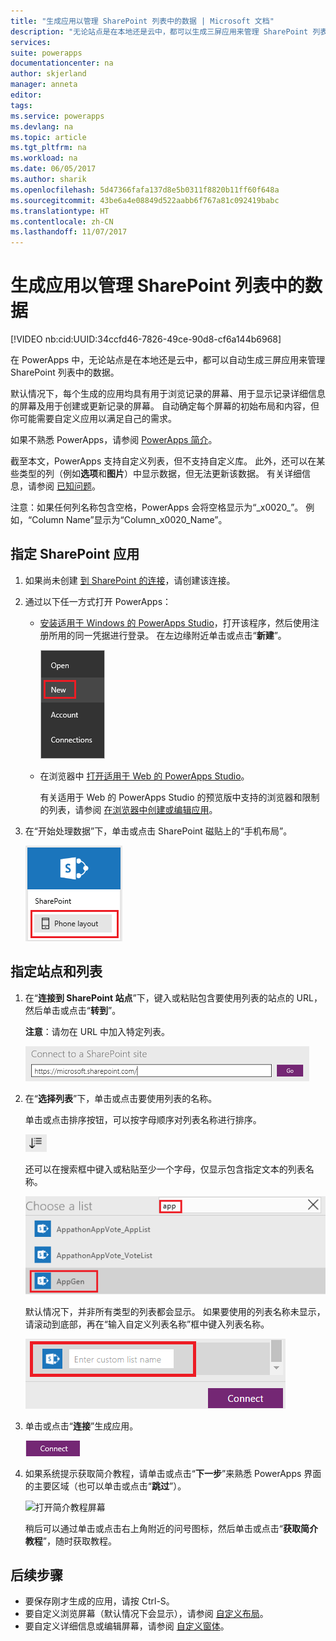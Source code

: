 ```yaml
---
title: "生成应用以管理 SharePoint 列表中的数据 | Microsoft 文档"
description: "无论站点是在本地还是云中，都可以生成三屏应用来管理 SharePoint 列表中的数据。"
services: 
suite: powerapps
documentationcenter: na
author: skjerland
manager: anneta
editor: 
tags: 
ms.service: powerapps
ms.devlang: na
ms.topic: article
ms.tgt_pltfrm: na
ms.workload: na
ms.date: 06/05/2017
ms.author: sharik
ms.openlocfilehash: 5d47366fafa137d8e5b0311f8820b11ff60f648a
ms.sourcegitcommit: 43be6a4e08849d522aabb6f767a81c092419babc
ms.translationtype: HT
ms.contentlocale: zh-CN
ms.lasthandoff: 11/07/2017
---
```

# <a name="generate-an-app-to-manage-data-in-a-sharepoint-list"></a>生成应用以管理 SharePoint 列表中的数据
[!VIDEO nb:cid:UUID:34ccfd46-7826-49ce-90d8-cf6a144b6968]


在 PowerApps 中，无论站点是在本地还是云中，都可以自动生成三屏应用来管理 SharePoint 列表中的数据。

默认情况下，每个生成的应用均具有用于浏览记录的屏幕、用于显示记录详细信息的屏幕及用于创建或更新记录的屏幕。 自动确定每个屏幕的初始布局和内容，但你可能需要自定义应用以满足自己的需求。

如果不熟悉 PowerApps，请参阅 [PowerApps 简介](getting-started.md)。

截至本文，PowerApps 支持自定义列表，但不支持自定义库。 此外，还可以在某些类型的列（例如**选项**和**图片**）中显示数据，但无法更新该数据。 有关详细信息，请参阅 [已知问题](connections/connection-sharepoint-online.md#known-issues)。

注意：如果任何列名称包含空格，PowerApps 会将空格显示为“\_x0020\_”。 例如，“Column Name”显示为“Column_x0020_Name”。

## <a name="specify-a-sharepoint-app"></a>指定 SharePoint 应用
1. 如果尚未创建 [到 SharePoint 的连接](connect-to-sharepoint.md)，请创建该连接。
2. 通过以下任一方式打开 PowerApps：
   
   * [安装适用于 Windows 的 PowerApps Studio](http://aka.ms/powerappsinstall)，打开该程序，然后使用注册所用的同一凭据进行登录。 在左边缘附近单击或点击“**新建**”。
     
       ![“文件”菜单上的“新建”选项](./media/app-from-sharepoint/file-menu.png)
   * 在浏览器中 [打开适用于 Web 的 PowerApps Studio](https://create.powerapps.com/api/start)。
     
       有关适用于 Web 的 PowerApps Studio 的预览版中支持的浏览器和限制的列表，请参阅 [在浏览器中创建或编辑应用](create-app-browser.md)。
3. 在“开始处理数据”下，单击或点击 SharePoint 磁贴上的“手机布局”。
   
    ![](./media/app-from-sharepoint/sharepoint-tile.png)

## <a name="specify-a-site-and-a-list"></a>指定站点和列表
1. 在“**连接到 SharePoint 站点**”下，键入或粘贴包含要使用列表的站点的 URL，然后单击或点击“**转到**”。
   
    **注意**：请勿在 URL 中加入特定列表。
   
    ![](./media/app-from-sharepoint/specify-site.png)
2. 在“**选择列表**”下，单击或点击要使用列表的名称。
   
    单击或点击排序按钮，可以按字母顺序对列表名称进行排序。
   
    ![](./media/app-from-sharepoint/sort-button.png)
   
    还可以在搜索框中键入或粘贴至少一个字母，仅显示包含指定文本的列表名称。
   
    ![](./media/app-from-sharepoint/choose-list.png)
   
    默认情况下，并非所有类型的列表都会显示。 如果要使用的列表名称未显示，请滚动到底部，再在“输入自定义列表名称”框中键入列表名称。
   
    ![](./media/app-from-sharepoint/custom-list.png)
3. 单击或点击“**连接**”生成应用。
   
    ![“连接”按钮](./media/app-from-sharepoint/connect-button.png)
4. 如果系统提示获取简介教程，请单击或点击“**下一步**”来熟悉 PowerApps 界面的主要区域（也可以单击或点击“**跳过**”）。
   
    ![打开简介教程屏幕](./media/app-from-sharepoint/quick-tour.png)
   
    稍后可以通过单击或点击右上角附近的问号图标，然后单击或点击“**获取简介教程**”，随时获取教程。

## <a name="next-steps"></a>后续步骤
* 要保存刚才生成的应用，请按 Ctrl-S。
* 要自定义浏览屏幕（默认情况下会显示），请参阅 [自定义布局](customize-layout-sharepoint.md)。
* 要自定义详细信息或编辑屏幕，请参阅 [自定义窗体](customize-forms-sharepoint.md)。

